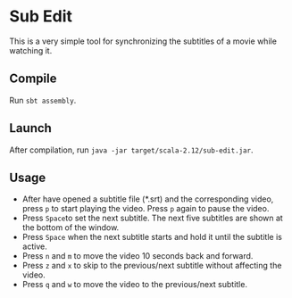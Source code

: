 # Sub Edit
This is a very simple tool for synchronizing the subtitles
of a movie while watching it.

## Compile

Run `sbt assembly`.

## Launch

After compilation, 
run `java -jar target/scala-2.12/sub-edit.jar`.

## Usage

* After have opened a subtitle file (*.srt) and
the corresponding video, press `p` to start
playing the video.
Press `p` again to pause the video.
* Press `Space`to set the next subtitle.
The next five subtitles are shown at the bottom of the window.
* Press `Space` when the next subtitle starts and hold it
until the subtitle is active.
* Press `n` and `m` to move the video 10 seconds back and forward.
* Press `z` and `x` to skip to the previous/next subtitle without affecting the video.
* Press `q` and `w` to move the video to the previous/next subtitle.




